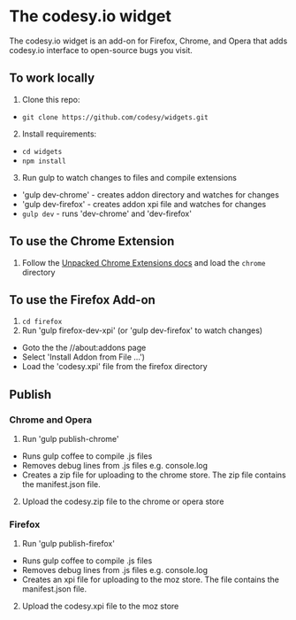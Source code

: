 # The codesy.io widget

The codesy.io widget is an add-on for Firefox, Chrome, and Opera that adds codesy.io interface to open-source bugs you visit.


## To work locally

1. Clone this repo:
  * `git clone https://github.com/codesy/widgets.git`
2. Install requirements:
  * `cd widgets`
  * `npm install`
3. Run gulp to watch changes to files and compile extensions
  * 'gulp dev-chrome' - creates addon directory and watches for changes
  * 'gulp dev-firefox' - creates addon xpi file and watches for changes
  * `gulp dev` - runs 'dev-chrome' and 'dev-firefox'


## To use the Chrome Extension
1. Follow the [Unpacked Chrome Extensions
   docs](http://developer.chrome.com/extensions/getstarted.html#unpacked) and load the `chrome` directory

## To use the Firefox Add-on
1. `cd firefox`
2. Run 'gulp firefox-dev-xpi' (or 'gulp dev-firefox' to watch changes)
  * Goto the the //about:addons page
  * Select 'Install Addon from File ...')
  * Load the 'codesy.xpi' file from the firefox directory

## Publish

### Chrome and Opera
1. Run 'gulp publish-chrome'
  * Runs gulp coffee to compile .js files
  * Removes debug lines from .js files e.g. console.log
  * Creates a zip file for uploading to the chrome store.  The zip file contains the manifest.json file.
2. Upload the codesy.zip file to the chrome or opera store

### Firefox
1. Run 'gulp publish-firefox'
  * Runs gulp coffee to compile .js files
  * Removes debug lines from .js files e.g. console.log
  * Creates an xpi file for uploading to the moz store.  The file contains the manifest.json file.
2. Upload the codesy.xpi file to the moz store
